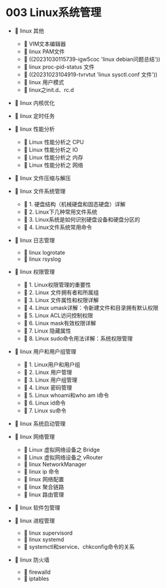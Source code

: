 # 003 Linux系统管理

* 📑 linux 其他

  * 📄 VIM文本编辑器
  * 📄 linux PAM文件
  * 📄 ((20231030115739-igw5coc 'linux debian问题总结'))
  * 📄 linux proc-pid-status 文件
  * 📄 ((20231023104919-tvrvtut 'linux sysctl.conf 文件'))
  * 📄 linux 用户模式
  * 📄 linux之init.d、rc.d
* 📄 linux 内核优化
* 📄 linux 定时任务
* 📑 linux 性能分析

  * 📄 Linux 性能分析之 CPU
  * 📄 Linux 性能分析之 IO
  * 📄 Linux 性能分析之 内存
  * 📄 Linux 性能分析之 网络
* 📄 linux 文件压缩与解压
* 📑 linux 文件系统管理

  * 📄 1. 硬盘结构（机械硬盘和固态硬盘）详解
  * 📄 2. Linux下几种常用文件系统
  * 📄 3. Linux系统是如何识别硬盘设备和硬盘分区的
  * 📄 4. Linux文件系统常用命令
* 📑 linux 日志管理

  * 📄 linux logrotate
  * 📄 linux rsyslog
* 📑 linux 权限管理

  * 📄 1. Linux权限管理的重要性
  * 📄 2. Linux 文件拥有者和所属组
  * 📄 3. Linux 文件属性和权限详解
  * 📄 4. Linux umask详解：令新建文件和目录拥有默认权限
  * 📄 5. Linux ACL访问控制权限
  * 📄 6. Linux mask有效权限详解
  * 📄 7. Linux 隐藏属性
  * 📄 8. Linux sudo命令用法详解：系统权限管理
* 📑 linux 用户和用户组管理

  * 📄 1. Linux用户和用户组
  * 📄 2. Linux 用户管理
  * 📄 3. Linux 用户组管理
  * 📄 4. Linux 密码管理
  * 📄 5. Linux whoami和who am i命令
  * 📄 6. Linux id命令
  * 📄 7. Linux su命令
* 📄 linux 系统启动管理
* 📑 linux 网络管理

  * 📄 Linux 虚拟网络设备之 Bridge
  * 📄 Linux 虚拟网络设备之 vRouter
  * 📄 linux NetworkManager
  * 📄 linux ip 命令
  * 📄 linux 网络配置
  * 📄 linux 聚合链路
  * 📄 linux 路由管理
* 📄 linux 软件包管理
* 📑 linux 进程管理

  * 📄 linux supervisord
  * 📄 linux systemd
  * 📄 systemctl和service、chkconfig命令的关系
* 📑 linux 防火墙

  * 📄 firewalld
  * 📄 iptables

‍
